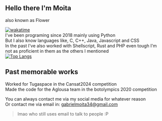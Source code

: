 ## Hello there I'm Moita 
also known as Flower <br>
<!--START_SECTION:API_BASE_URL-->
<!--END_SECTION:API_BASE_URL-->
[![wakatime](https://wakatime.com/badge/user/018c5f4c-ed23-48f0-a030-9ab7b88e3b28.svg)](https://wakatime.com/@018c5f4c-ed23-48f0-a030-9ab7b88e3b28) <br>
I've been programing since 2018 mainly using Python <br>
But I also know languages like, C, C++, Java, Javascript and CSS <br>
In the past I've also worked with Shellscript, Rust and PHP even tough I'm not as proficient in them as the others I mentioned <br>
[![Top Langs](https://github-readme-stats.vercel.app/api/top-langs/?username=Flower804&layout=compact)](https://github.com/anuraghazra/github-readme-stats)
<br>
## Past memorable works
Worked for Tugaspace in the Cansat2024 competition <br>
Made the code for the Aglousa team in the botolympics 2020 competition <br>

You can always contact me via my social media for whatever reason <br>
Or contact me via email in: gabrielmoita34@gmail.com <br>
> lmao who still uses email to talk to people :P
